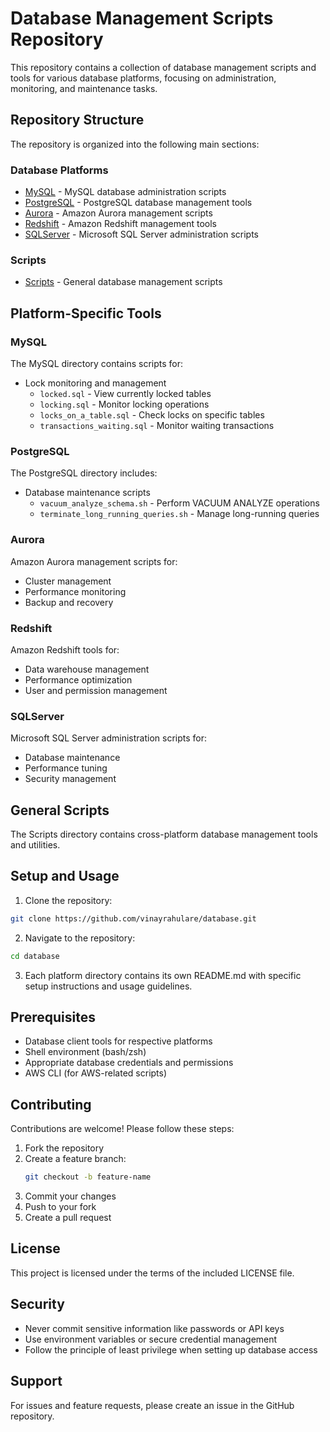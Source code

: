 # Database Management Scripts Repository

This repository contains a collection of database management scripts and tools for various database platforms, focusing on administration, monitoring, and maintenance tasks.

## Repository Structure

The repository is organized into the following main sections:

### Database Platforms
- [MySQL](./MySQL/README.md) - MySQL database administration scripts
- [PostgreSQL](./PostgreSQL/README.md) - PostgreSQL database management tools
- [Aurora](./Aurora/README.md) - Amazon Aurora management scripts
- [Redshift](./Redshift/README.md) - Amazon Redshift management tools
- [SQLServer](./SQLServer/README.md) - Microsoft SQL Server administration scripts

### Scripts
- [Scripts](./Scripts/) - General database management scripts

## Platform-Specific Tools

### MySQL
The MySQL directory contains scripts for:
- Lock monitoring and management
  - `locked.sql` - View currently locked tables
  - `locking.sql` - Monitor locking operations
  - `locks_on_a_table.sql` - Check locks on specific tables
  - `transactions_waiting.sql` - Monitor waiting transactions

### PostgreSQL
The PostgreSQL directory includes:
- Database maintenance scripts
  - `vacuum_analyze_schema.sh` - Perform VACUUM ANALYZE operations
  - `terminate_long_running_queries.sh` - Manage long-running queries

### Aurora
Amazon Aurora management scripts for:
- Cluster management
- Performance monitoring
- Backup and recovery

### Redshift
Amazon Redshift tools for:
- Data warehouse management
- Performance optimization
- User and permission management

### SQLServer
Microsoft SQL Server administration scripts for:
- Database maintenance
- Performance tuning
- Security management

## General Scripts
The Scripts directory contains cross-platform database management tools and utilities.

## Setup and Usage

1. Clone the repository:
```bash
git clone https://github.com/vinayrahulare/database.git
```

2. Navigate to the repository:
```bash
cd database
```

3. Each platform directory contains its own README.md with specific setup instructions and usage guidelines.

## Prerequisites

- Database client tools for respective platforms
- Shell environment (bash/zsh)
- Appropriate database credentials and permissions
- AWS CLI (for AWS-related scripts)

## Contributing

Contributions are welcome! Please follow these steps:

1. Fork the repository
2. Create a feature branch:
   ```bash
   git checkout -b feature-name
   ```
3. Commit your changes
4. Push to your fork
5. Create a pull request

## License

This project is licensed under the terms of the included LICENSE file.

## Security

- Never commit sensitive information like passwords or API keys
- Use environment variables or secure credential management
- Follow the principle of least privilege when setting up database access

## Support

For issues and feature requests, please create an issue in the GitHub repository.
